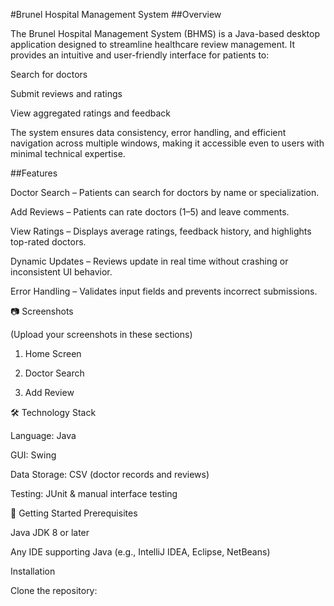 #Brunel Hospital Management System
##Overview

The Brunel Hospital Management System (BHMS) is a Java-based desktop application designed to streamline healthcare review management. It provides an intuitive and user-friendly interface for patients to:

Search for doctors

Submit reviews and ratings

View aggregated ratings and feedback

The system ensures data consistency, error handling, and efficient navigation across multiple windows, making it accessible even to users with minimal technical expertise.

##Features

Doctor Search – Patients can search for doctors by name or specialization.

Add Reviews – Patients can rate doctors (1–5) and leave comments.

View Ratings – Displays average ratings, feedback history, and highlights top-rated doctors.

Dynamic Updates – Reviews update in real time without crashing or inconsistent UI behavior.

Error Handling – Validates input fields and prevents incorrect submissions.

📷 Screenshots

(Upload your screenshots in these sections)

1. Home Screen

2. Doctor Search

3. Add Review

🛠️ Technology Stack

Language: Java

GUI: Swing

Data Storage: CSV (doctor records and reviews)

Testing: JUnit & manual interface testing

🚀 Getting Started
Prerequisites

Java JDK 8 or later

Any IDE supporting Java (e.g., IntelliJ IDEA, Eclipse, NetBeans)

Installation

Clone the repository:
